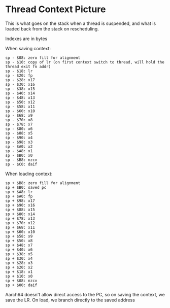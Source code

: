 # Thread Context Picture

This is what goes on the stack when a thread is suspended, and what is
loaded back from the stack on rescheduling.

Indexes are in bytes

When saving context:
```
sp - $08: zero fill for alignment
sp - $10: copy of lr (on first context switch to thread, will hold the thread exit fn addr)
sp - $18: lr
sp - $20: fp
sp - $28: x17
sp - $30: x16
sp - $38: x15
sp - $40: x14
sp - $48: x13
sp - $50: x12
sp - $58: x11
sp - $60: x10
sp - $68: x9
sp - $70: x8
sp - $78: x7
sp - $80: x6
sp - $88: x5
sp - $90: x4
sp - $98: x3
sp - $A0: x2
sp - $A8: x1
sp - $B0: x0
sp - $B8: nzcv
sp - $C0: daif
```

When loading context:
```
sp + $B8: zero fill for alignment
sp + $B0: saved pc
sp + $A8: lr
sp + $A0: fp
sp + $98: x17
sp + $90: x16
sp + $88: x15
sp + $80: x14
sp + $78: x13
sp + $70: x12
sp + $68: x11
sp + $60: x10
sp + $58: x9
sp + $50: x8
sp + $48: x7
sp + $40: x6
sp + $38: x5
sp + $30: x4
sp + $28: x3
sp + $20: x2
sp + $18: x1
sp + $10: x0
sp + $08: nzcv
sp + $00: daif
```

Aarch64 doesn't allow direct access to the PC, so on saving the
context, we save the LR. On load, we branch directly to the saved
address
